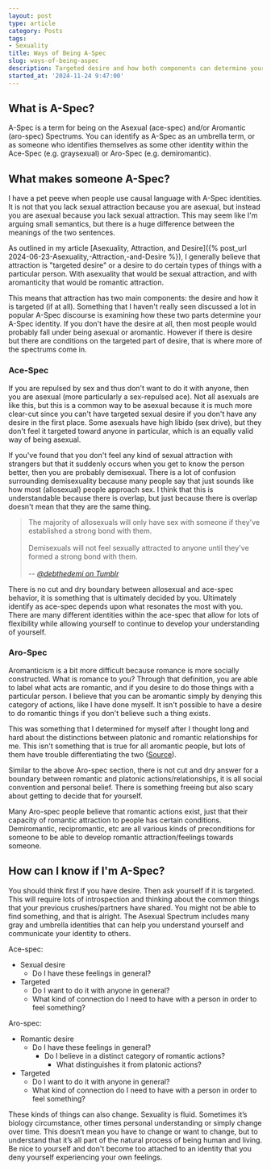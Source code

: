 ```yaml
---
layout: post
type: article
category: Posts
tags:
- Sexuality
title: Ways of Being A-Spec
slug: ways-of-being-aspec
description: Targeted desire and how both components can determine your A-Spec identity.
started_at: '2024-11-24 9:47:00'
---
```


## What is A-Spec?

A-Spec is a term for being on the Asexual (ace-spec) and/or Aromantic (aro-spec) Spectrums. You can identify as A-Spec as an umbrella term, or as someone who identifies themselves as some other identity within the Ace-Spec (e.g. graysexual) or Aro-Spec (e.g. demiromantic).

## What makes someone A-Spec?

I have a pet peeve when people use causal language with A-Spec identities. It is not that you lack sexual attraction because you are asexual, but instead you are asexual because you lack sexual attraction. This may seem like I'm arguing small semantics, but there is a huge difference between the meanings of the two sentences.

As outlined in my article [Asexuality, Attraction, and Desire]({% post_url 2024-06-23-Asexuality,-Attraction,-and-Desire %}), I generally believe that attraction is "targeted desire" or a desire to do certain types of things with a particular person. With asexuality that would be sexual attraction, and with aromanticity that would be romantic attraction.

This means that attraction has two main components: the desire and how it is targeted (if at all). Something that I haven't really seen discussed a lot in popular A-Spec discourse is examining how these two parts determine your A-Spec identity. If you don't have the desire at all, then most people would probably fall under being asexual or aromantic. However if there is desire but there are conditions on the targeted part of desire, that is where more of the spectrums come in.

### Ace-Spec

If you are repulsed by sex and thus don't want to do it with anyone, then you are asexual (more particularly a sex-repulsed ace). Not all asexuals are like this, but this is a common way to be asexual because it is much more clear-cut since you can't have targeted sexual desire if you don't have any desire in the first place. Some asexuals have high libido (sex drive), but they don't feel it targeted toward anyone in particular, which is an equally valid way of being asexual.

If you've found that you don't feel any kind of sexual attraction with strangers but that it suddenly occurs when you get to know the person better, then you are probably demisexual. There is a lot of confusion surrounding demisexuality because many people say that just sounds like how most (allosexual) people approach sex. I think that this is understandable because there is overlap, but just because there is overlap doesn't mean that they are the same thing.

> The majority of allosexuals will only have sex with someone if they've established a strong bond with them.  
> &nbsp;  
> Demisexuals will not feel sexually attracted to anyone until they've formed a strong bond with them.  
> &nbsp;  
> -- <cite>[@debthedemi on Tumblr](https://www.tumblr.com/debthedemi/188318118036/allosexual-vs-demisexual-in-two-sentences)</cite>

There is no cut and dry boundary between allosexual and ace-spec behavior, it is something that is ultimately decided by you. Ultimately identify as ace-spec depends upon what resonates the most with you. There are many different identities within the ace-spec that allow for lots of flexibility while allowing yourself to continue to develop your understanding of yourself.

### Aro-Spec

Aromanticism is a bit more difficult because romance is more socially constructed. What is romance to you? Through that definition, you are able to label what acts are romantic, and if you desire to do those things with a particular person. I believe that you can be aromantic simply by denying this category of actions, like I have done myself. It isn't possible to have a desire to do romantic things if you don't believe such a thing exists.

This was something that I determined for myself after I thought long and hard about the distinctions between platonic and romantic relationships for me. This isn't something that is true for all aromantic people, but lots of them have trouble differentiating the two ([Source](https://www.reddit.com/r/aromantic/comments/73v9sz/what_differentiates_romantic_from_platonic/)).

Similar to the above Aro-spec section, there is not cut and dry answer for a boundary between romantic and platonic actions/relationships, it is all social convention and personal belief. There is something freeing but also scary about getting to decide that for yourself.

Many Aro-spec people believe that romantic actions exist, just that their capacity of romantic attraction to people has certain conditions. Demiromantic, recipromantic, etc are all various kinds of preconditions for someone to be able to develop romantic attraction/feelings towards someone.

## How can I know if I'm A-Spec?

You should think first if you have desire. Then ask yourself if it is targeted. This will require lots of introspection and thinking about the common things that your previous crushes/partners have shared. You might not be able to find something, and that is alright. The Asexual Spectrum includes many gray and umbrella identities that can help you understand yourself and communicate your identity to others.

Ace-spec:
* Sexual desire 
    * Do I have these feelings in general?
* Targeted
    * Do I want to do it with anyone in general?
    * What kind of connection do I need to have with a person in order to feel something?

Aro-spec:
* Romantic desire
    * Do I have these feelings in general?
        * Do I believe in a distinct category of romantic actions? 
            * What distinguishes it from platonic actions?
* Targeted 
    * Do I want to do it with anyone in general?
    * What kind of connection do I need to have with a person in order to feel something?

These kinds of things can also change. Sexuality is fluid. Sometimes it’s biology circumstance, other times personal understanding or simply change over time. This doesn’t mean you have to change or want to change, but to understand that it’s all part of the natural process of being human and living. Be nice to yourself and don't become too attached to an identity that you deny yourself experiencing your own feelings.